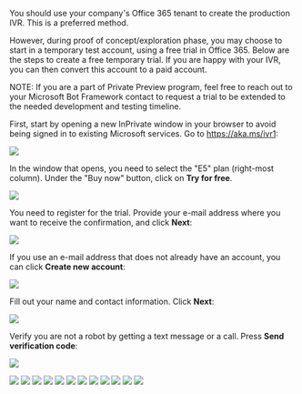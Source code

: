 You should use your company's Office 365 tenant to create the production IVR.  This is a preferred method. 

However, during proof of concept/exploration phase, you may choose to start in a temporary test account, using a free trial in Office 365.  Below are the steps to create a free temporary trial.  If you are happy with your IVR, you can then convert this account to a paid account.

NOTE: If you are a part of Private Preview program, feel free to reach out to your Microsoft Bot Framework contact to request a trial to be extended to the needed development and testing timeline.

First, start by opening a new InPrivate window in your browser to avoid being signed in to existing Microsoft services. Go to https://aka.ms/ivr1:

![](images/office-trial/a001.open.in.incognito.window.png)

In the window that opens, you need to select the "E5" plan (right-most column). Under the "Buy now" button, click on **Try for free**.

![](images/office-trial/a001.try.for.free.png)

You need to register for the trial. Provide your e-mail address where you want to receive the confirmation, and click **Next**:

![](images/office-trial/a002.enter.email.png)

If you use an e-mail address that does not already have an account, you can click **Create new account**:

![](images/office-trial/a003.create.new.account.png)

Fill out your name and contact information.  Click **Next**:

![](images/office-trial/a004.tell.us.about.yourself.png)

Verify you are not a robot by getting a text message or a call.  Press **Send verification code**:

![](images/office-trial/a005.verify.you.are.a.human.png)


![](images/office-trial/a001.open.in.incognito.window.png)
![](images/office-trial/a001.open.in.incognito.window.png)
![](images/office-trial/a001.open.in.incognito.window.png)
![](images/office-trial/a001.open.in.incognito.window.png)
![](images/office-trial/a001.open.in.incognito.window.png)
![](images/office-trial/a001.open.in.incognito.window.png)
![](images/office-trial/a001.open.in.incognito.window.png)
![](images/office-trial/a001.open.in.incognito.window.png)
![](images/office-trial/a001.open.in.incognito.window.png)
![](images/office-trial/a001.open.in.incognito.window.png)
![](images/office-trial/a001.open.in.incognito.window.png)
![](images/office-trial/a001.open.in.incognito.window.png)
